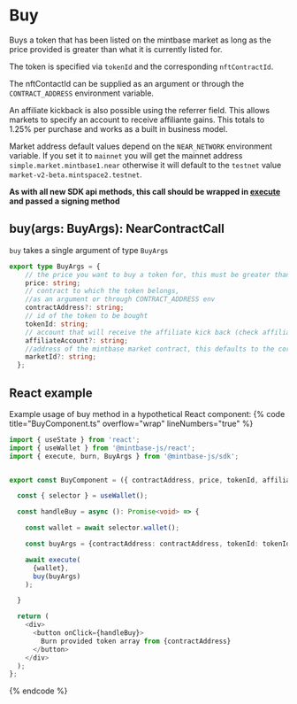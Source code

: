 
# Buy

Buys a token that has been listed on the mintbase market as long as the price provided is greater than what it is currently listed for.

The token is specified via `tokenId` and the corresponding `nftContractId`.

The nftContactId can be supplied as an argument or through the `CONTRACT_ADDRESS` environment variable.

An affiliate kickback is also possible using the referrer field. This allows markets to specify an account to receive affiliante gains. This totals to 1.25% per purchase and works as a built in business model.

Market address default values depend on the `NEAR_NETWORK` environment variable. If you set it to `mainnet` you will get the mainnet address `simple.market.mintbase1.near` otherwise it will default to the `testnet` value `market-v2-beta.mintspace2.testnet`.

**As with all new SDK api methods, this call should be wrapped in [execute](../#execute) and passed a signing method**

## buy(args: BuyArgs): NearContractCall

`buy` takes a single argument of type `BuyArgs`

```typescript
export type BuyArgs = {
    // the price you want to buy a token for, this must be greater than the amount its currently listed for
    price: string;
    // contract to which the token belongs,
    //as an argument or through CONTRACT_ADDRESS env
    contractAddress?: string;
    // id of the token to be bought
    tokenId: string;
    // account that will receive the affiliate kick back (check affiliate documentation)
    affiliateAccount?: string;
    //address of the mintbase market contract, this defaults to the correct values depending on the NEAR_NETWORK environment variable
    marketId?: string;
  };
```

## React example

Example usage of buy method in a hypothetical React component:
{% code title="BuyComponent.ts" overflow="wrap" lineNumbers="true" %}

```typescript
import { useState } from 'react';
import { useWallet } from '@mintbase-js/react';
import { execute, burn, BuyArgs } from '@mintbase-js/sdk';


export const BuyComponent = ({ contractAddress, price, tokenId, affiliateAccount, marketId }:BuyArgs): JSX.Element => {

  const { selector } = useWallet();

  const handleBuy = async (): Promise<void> => {

    const wallet = await selector.wallet();

    const buyArgs = {contractAddress: contractAddress, tokenId: tokenId, affiliateAccount: affiliateAccount , marketId:marketId, price:price }

    await execute(
      {wallet},
      buy(buyArgs)
    );

  }

  return (
    <div>
      <button onClick={handleBuy}>
        Burn provided token array from {contractAddress}
      </button>
    </div>
  );
};
```
{% endcode %}